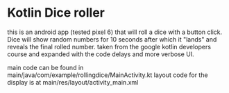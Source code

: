 # Kotlin Dice roller
 this is an android app (tested pixel 6) that will roll a dice with a button click. Dice will show random numbers for 10 seconds after which it "lands" and reveals the final rolled number. taken from the google kotlin developers course and expanded with the code delays and more verbose UI. 

main code can be found in main/java/com/example/rollingdice/MainActivity.kt
layout code for the display is at main/res/layout/activity_main.xml